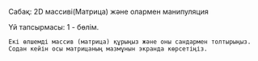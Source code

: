 Сабақ: 2D массиві(Матрица) және олармен манипуляция

Үй тапсырмасы: 1 - бөлім.

    Екі өлшемді массив (матрица) құрыңыз және оны сандармен толтырыңыз. Содан кейін осы матрицаның мазмұнын экранда көрсетіңіз.